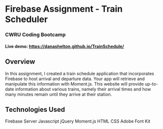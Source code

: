 # Firebase Assignment - Train Scheduler
### CWRU Coding Bootcamp

#### Live demo: https://danashelton.github.io/TrainSchedule/

## Overview
In this assignment, I created a train schedule application that incorporates Firebase to host arrival and departure data. Your app will retrieve and manipulate this information with Moment.js. This website will provide up-to-date information about various trains, namely their arrival times and how many minutes remain until they arrive at their station.

## Technologies Used
Firebase Server
Javascript
jQuery
Moment.js
HTML
CSS
Adobe Font Kit
